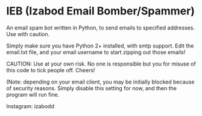 # IEB (Izabod Email Bomber/Spammer)
An email spam bot written in Python, to send emails to specified addresses. Use with caution.

Simply make sure you have Python 2+ installed, with smtp support. Edit the email.txt file, and your email username to start zipping out those emails!

CAUTION: Use at your own risk. No one is responsible but you for misuse of this code to tick people off. Cheers!

(Note: depending on your email client, you may be initially blocked because of security reasons. Simply disable this setting for now, and then the program will run fine.

Instagram: izabodd
